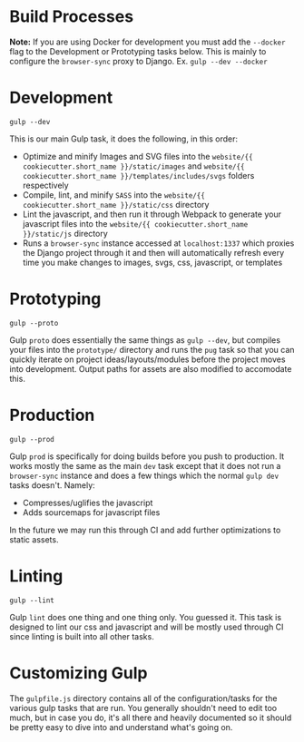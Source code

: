 Build Processes
=========

**Note:** If you are using Docker for development you must add the `--docker` flag to the Development or Prototyping tasks below. This is mainly to configure the `browser-sync` proxy to Django. Ex. `gulp --dev --docker`

Development
======
```
gulp --dev
```
This is our main Gulp task, it does the following, in this order:
  * Optimize and minify Images and SVG files into the `website/{{ cookiecutter.short_name }}/static/images` and `website/{{ cookiecutter.short_name }}/templates/includes/svgs` folders respectively
  * Compile, lint, and minify `SASS` into the `website/{{ cookiecutter.short_name }}/static/css` directory
  * Lint the javascript, and then run it through Webpack to generate your javascript files into the `website/{{ cookiecutter.short_name }}/static/js` directory
  * Runs a `browser-sync` instance accessed at `localhost:1337` which proxies the Django project through it and then will automatically refresh every time you make changes to images, svgs, css, javascript, or templates

Prototyping
======
```
gulp --proto
```
Gulp `proto` does essentially the same things as `gulp --dev`, but compiles your files into the `prototype/` directory and runs the `pug` task so that you can quickly iterate on project ideas/layouts/modules before the project moves into development. Output paths for assets are also modified to accomodate this.

Production
======
```
gulp --prod
```
Gulp `prod` is specifically for doing builds before you push to production. It works mostly the same as the main `dev` task except that it does not run a `browser-sync` instance and does a few things which the normal `gulp dev` tasks doesn't. Namely:
  * Compresses/uglifies the javascript
  * Adds sourcemaps for javascript files

In the future we may run this through CI and add further optimizations to static assets.

Linting
======
```
gulp --lint
```
Gulp `lint` does one thing and one thing only. You guessed it. This task is designed to lint our css and javascript and will be mostly used through CI since linting is built into all other tasks.


Customizing Gulp
========
The `gulpfile.js` directory contains all of the configuration/tasks for the various gulp tasks that are run. You generally shouldn't need to edit too much, but in case you do, it's all there and heavily documented so it should be pretty easy to dive into and understand what's going on.
